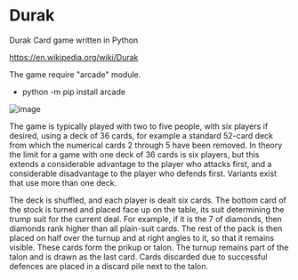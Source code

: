 # Durak
Durak Card game written in Python

https://en.wikipedia.org/wiki/Durak

The game require "arcade" module.

* python -m pip install arcade

![image](https://user-images.githubusercontent.com/8064340/148445465-1b25c9b8-e1b1-4fff-b59f-1838a9a9713e.png)

The game is typically played with two to five people, with six players if desired, using a deck of 36 cards, for example a standard 52-card deck from which the numerical cards 2 through 5 have been removed. In theory the limit for a game with one deck of 36 cards is six players, but this extends a considerable advantage to the player who attacks first, and a considerable disadvantage to the player who defends first. Variants exist that use more than one deck.

The deck is shuffled, and each player is dealt six cards. The bottom card of the stock is turned and placed face up on the table, its suit determining the trump suit for the current deal. For example, if it is the 7 of diamonds, then diamonds rank higher than all plain-suit cards. The rest of the pack is then placed on half over the turnup and at right angles to it, so that it remains visible. These cards form the prikup or talon. The turnup remains part of the talon and is drawn as the last card. Cards discarded due to successful defences are placed in a discard pile next to the talon. 
